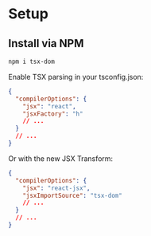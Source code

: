 # Setup

## Install via NPM

```bash
npm i tsx-dom
```

Enable TSX parsing in your tsconfig.json:

```json
{
  "compilerOptions": {
    "jsx": "react",
    "jsxFactory": "h"
    // ...
  }
  // ...
}
```

Or with the new JSX Transform:

```json
{
  "compilerOptions": {
    "jsx": "react-jsx",
    "jsxImportSource": "tsx-dom"
    // ...
  }
  // ...
}
```
